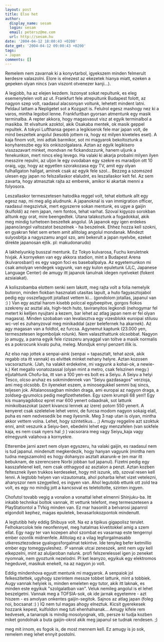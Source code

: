 ```yaml
---
layout: post
title: Elso het
author:
  display_name: sesam
  login: sesam
  email: petersz@me.com
  url: http://sesam.hu
date: '2004-04-12 18:00:43 +0200'
date_gmt: '2004-04-12 09:00:43 +0200'
tags:
- Japan
comments: []
---
```


Remelem nem zavarnak ki a konyvtarbol, igyekszem minden felmerult kerdesre valaszolni. Elore is elnezest az ekezetek hianya miatt, ezeken a gepeken olyan nincs (van viszont otvenezer kanji...).

A legjobb, ha az elejen kezdem. Iszonyat sokat repultunk, es eleg esemenytelen volt az ut. Frankfurt fele atrepultunk Budapest folott, az nagyon szep volt, raadasul alacsonyan voltunk, lehetett mindent latni. Peldaul lattam a Nepligetet sot a Kozgazt is. Felulrol egesz mashogy nez ki a varos, mintha legobol lenne. Frankfurtban gyorsan atmentunk egy masik terminalba. A repter akkora, hogy magasvasut visz at egyik terminalbol a masikba. Itt elvaltunk azoktol, akik Osakaba mentek, ok masik geppel repultek. A tokyoi Lufthansa gepen a legikiserok fele mar japan volt, de mind beszeltek angolul (kesobb jottem ra, hogy ez milyen kiveteles eset). A kaja finom volt, inni adtak barmikor, sot mi magyarok bekoltoztunk a konyhareszbe egy kis onkiszolgalasra. Aztan az egyik legikisero visszazavart minket, mondvan ne fickandozzunk, hanem uljunk a fenekunkon, mert nincs eleg levego. Ha valaki ki akarja probalni milyen ilyen messzire repulni, az uljon le egy ovodaban egy szekre es maradjon ott 10 oraig, ugy, hogy az egyetlen szorakozasa egy TV, amit egy olyan fulhallgaton hallgat, aminek csak az egyik fele szol... Bezzeg a szomszed ulesen egy japan no felszallaskor elaludnt, es leszallaskor kelt fel. Az sem zavarta, hogy atmasztak rajta az emberek, amikor ki akartak menni a folyosora.

Leszallaskor termeszetesen hatodika reggel volt, tehat elottunk allt egy egesz nap, mi meg alig aludnunk. A japanoknal is van immigration officer, raadasul megszivtuk, mert egyszerre sokan mentunk, es ugye a gaijin (kulfoldi) az nem japan, nem fontos, tehat varhat. Szoval kigyozo sorokban alltunk egy orat, mire beengedtek. Utana talakoztunk a fogadokkal, akik meg mindig turhetoen beszeltek angolul. (A japanok egy igen erdekes japano/angol valtozatot beszelnek - ha beszelnek. Ehhez hozza kell szokni, en gyakran felet sem ertem amit allitolag angolul mondanak. Mindezt sulyosbitja a nagyszamu angol szo, ami bekerult a japan nyelvbe, ezeket direkte japanosan ejtik. pl: makudonarudo)

A lakhelyunkig busszal mentunk. Ez Tokyo kulvarosa, Fuchu keruletnek hivjak. A kornyeken van egy akkora stadion, mint a Budapest Arena (kulvarosban!) es egy vagon foci es baseballpalya. Az egyetemunkon mi csak amolyan vendegek vagyunk, van egy kulon epuletunk (JLC, Japanese Language Center) de amugy itt japanok tanulnak idegen nyelveket (fokent azsiaiakat).

A koliszobamba elottem senki sem lakott, meg rajta volt a folia nemelyik butoron, minden fiokban hasznalati utasitas lapult, a huto fagyasztojabol pedig egy osszefagyott jotallast vettem ki... (gondolom jotallas, japanul van :) ) Van egy asztal harom kisebb polccal egybeepitve, gorgos fiokos szekreny az asztal ala, high-tech huto, taviranyitos legkondi (nehogymar fel metert ki kelljen nyujtani a kezem, bar lehet az atlag japan nem er fel olyan magasra). Minden szobaban van levalasztva egy vizesblokk euroipai stilusu wc-vel es zuhanyzoval meg minikaddal (azer belefernek ha akarnek). Az agy magasan van a foldtol, ez furcsa. Agynemut kaptunk (23.000 yen, termeszetesen legomboljak rolunk). Nem valaszthattunk olcsobbat. Nagyon jo amugy, a parna egyik fele rizsszeru anyaggal van toltve a masik normalis es a pokrocunk kivalo puha, meleg. Mondjuk ennyi penzert illik is.

Az elso nap jottek a senpai-aink (senpai = tapasztalt, tehat azok, akik regabb ota itt vannak) es elvittek minket nehany helyre. Aztan kozosen vacsoraztunk. (Jah, ha valakit erdekelne, mi vagyunk a kohai-ok, a newie-k.) Ket megallo vonatozassal (olyan mint a metro, csak felszinen megy.) eljutahtunk Chofu-ba, itt van a 100 yen-es bolt es a Seiyu. A Seiyu a helyi Tesco, olcso aruhaz es sokmindennek van "Seiyu gazdasagos" verzioja, ami meg olcsobb. En ilyeneket eszem, a minosegukkel semmi baj sincs, teljesen jok. Altalanossagban minden draga, ami europai az nagyon draga, a zoldseg-gyumolcs pedig megfizethetetlen. Egy szem krumpli 68 yen!! Egy kis muanyagdoboz epret mar 600 yenert odaadnak, sot lattunk minikolbaszokat (azert kivancsi lennek az izere) potom 550 yenert. A kenyeret csak szeletelve lehet venni, de furcsa modom nagyon sokaig elall, puha es nem nedvesedik be meg ilyesmik. Meg 3 nap utan is olyan, mintha akkor vettem volna. Lehet, hogy szintetikus... ;) Amugy reggelire azt szoktuk enni, amit veszunk a Seiyu-ben, ebedelni lehet egy menzafelen (van sokfele kaja, es nem csak nyers hal ;) ) vacsorara meg vagy Seiyu_kaja vagy elmegyunk valahova a kornyekre.

Etterembe jarni azert nem olyan egyszeru, ha valaki gaijin, es raadasul nem is tud japanul. mindenutt megkerdezik, hogy hanyan vagyunk (mintha nem tudna megszamolni) es hogy dohanyzo asztalt akarunk-e (en mar itt bebuknam, de szerencsere Norbi jobban tud japanul). Fizetni pedig egy kasszafelenel kell, nem csak otthagyod az asztalon a penzt. Aztan kozben feltesznek ilyen trukkos kerdeseket, hogy mit iszunk, stb, szoval resen kell lenni. A legtobb helyen van vizautomata, ahol poharba lehet vizet vetelezni, ahanyszor nem szegyelled, es ingyen van. Ahol legutobb ettunk ott zold tea volt, es egy no mindig jott a kancsoval es teletoltotte, szinten ingyen.

Chofutol tovabb vegig a vonalon a vonattal lehet elmenni Shinjuku-ba. Itt inkabb technikai boltok vannak, itt vettunk telefont, meg termeszetesen a PlayStationtol a TVkig minden van. Ez mar hasonlit a belvarosi japanrol elgondolt kephez, magas epuletek, bevasarlokozpontok mindenutt.

A legtutibb hely eddig Shibuya volt. Na ez a tipikus gigapolisz terulet. Felhokarcolok tele neonfennyel, meg hatalmas kivetitokkel amig a szem ellat. Egy nagy ter van kozepen ahol szombat es vasarnap este tengernyi ember ozonlik midnenfele. Allitolag ez a vilag legforgalmasabb utkeresztezodese gyalogosforgalmat tekintve. Ide tenyleg befer ketmillio ember egy tomeggyuleshez. :P vannak utcai zeneszek, amit nem ugy kell elkepzelni, mint az aluljaroban nalunk. profi felszerelessel igen jo zeneket nyomnak, nem gyoztunk nezelodni. Pl ket leanyzo, egyikuk egy elektromos hegeduvel, masikuk enekelt, na az nagyon jo volt.

Eddig mindenhova egyutt mentunk mi magyarok. A senpaiok jol felkeszitettek, ugyhogy szerintem messze tobbet lattunk, mint a tobbiek. Augy vannak helyiek is, minden emeleten egy tutor, akik itt laknak, es minden este egyikuk "szolgalatban van". Veluk nemileg angolul is el lehet beszelgetni. Vannak meg a TOFSIA-sok, ok ide jarnak egyetemre - azt hiszem - es amolyan onkentes gaijin-segitok. Sajnos az atlag japan (foleg noi, bocsanat :) ) IQ nem tul magas ahogy elneztuk. Kicsit gyerekesek hozzank kepest, kulfoldon meg tuti ehenhalnanak... Amugy kifele rem kedvesek, a tanaropk is mindig mosolyognak, stb, persze ki tudja kozben miket gondolnak a buta gaijin-okrol akik meg japanul se tudnak rendesen. ;)

meg mit irnom, es fogok is, de most mennem kell. Ez amugy is jo sok, remelem meg lehet ennyit postolni.
